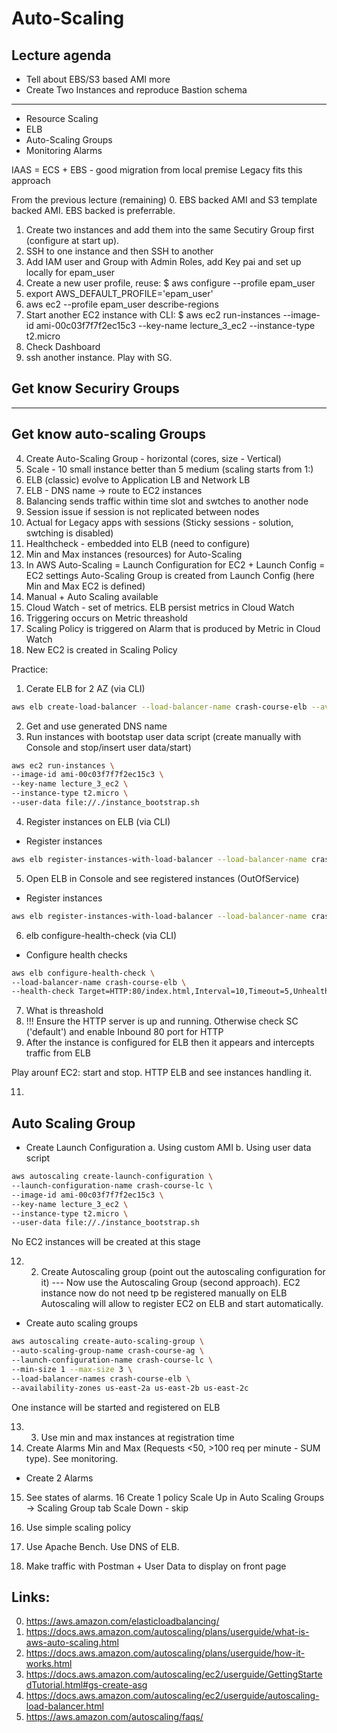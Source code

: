# Auto-Scaling

## Lecture agenda

  * Tell about EBS/S3 based AMI more
  * Create Two Instances and reproduce Bastion schema    
  ---
  * Resource Scaling
  * ELB
  * Auto-Scaling Groups
  * Monitoring Alarms

IAAS = ECS + EBS - good migration from local premise
Legacy fits this approach

From the previous lecture (remaining)
0. EBS backed AMI and S3 template backed AMI. EBS backed is preferrable.
1. Create two instances and add them into the same Secutiry Group first (configure at start up).
2. SSH to one instance and then SSH to another
3. Add IAM user and Group with Admin Roles, add Key pai and set up locally for epam_user
4. Create a new user profile, reuse: $ aws configure --profile epam_user
5. export AWS_DEFAULT_PROFILE='epam_user'
6. aws ec2 --profile epam_user describe-regions
7. Start another EC2 instance with CLI:
$ aws ec2 run-instances --image-id ami-00c03f7f7f2ec15c3 --key-name lecture_3_ec2 --instance-type t2.micro
8. Check Dashboard
10. ssh another instance. Play with SG.


## Get know Securiry Groups
---

## Get know auto-scaling Groups
4. Create Auto-Scaling Group - horizontal (cores, size - Vertical)
5. Scale - 10 small instance better than 5 medium (scaling starts from 1:)
7. ELB (classic) evolve to Application LB and Network LB
8. ELB - DNS name -> route to EC2 instances
9. Balancing sends traffic within time slot and swtches to another node
10. Session issue if session is not replicated between nodes
11. Actual for Legacy apps with sessions (Sticky sessions - solution, swtching is disabled)
12. Healthcheck - embedded into ELB (need to configure)
13. Min and Max instances (resources) for Auto-Scaling
14. In AWS Auto-Scaling = Launch Configuration for EC2 + 
	Launch Config = EC2 settings
	Auto-Scaling Group is created from Launch Config (here Min and Max EC2 is defined)
15. Manual + Auto Scaling available
16. Cloud Watch - set of metrics. ELB persist metrics in Cloud Watch
17. Triggering occurs on Metric threashold
18. Scaling Policy is triggered on Alarm that is produced by Metric in Cloud Watch
19. New EC2 is created in Scaling Policy

Practice:
1. Cerate ELB for 2 AZ (via CLI)

```bash
aws elb create-load-balancer --load-balancer-name crash-course-elb --availability-zones us-east-2a us-east-2b --listeners Protocol=HTTP,LoadBalancerPort=80,InstanceProtocol=HTTP,InstancePort=80
```

2. Get and use generated DNS name
3. Run instances with bootstap user data script (create manually with Console and stop/insert user data/start)

```bash
aws ec2 run-instances \
--image-id ami-00c03f7f7f2ec15c3 \
--key-name lecture_3_ec2 \
--instance-type t2.micro \
--user-data file://./instance_bootstrap.sh
```


4. Register instances on ELB (via CLI)
* Register instances

```bash
aws elb register-instances-with-load-balancer --load-balancer-name crash-course-elb --instances i-06c7641e7c7511718
```
5. Open ELB in Console and see registered instances (OutOfService)

* Register instances

```bash
aws elb register-instances-with-load-balancer --load-balancer-name crash-course-elb --instances i-06c7641e7c7511718
```

6. elb configure-health-check (via CLI)
* Configure health checks

```bash
aws elb configure-health-check \
--load-balancer-name crash-course-elb \
--health-check Target=HTTP:80/index.html,Interval=10,Timeout=5,UnhealthyThreshold=2,HealthyThreshold=2
```

7. What is threashold
8. !!! Ensure the HTTP server is up and running. Otherwise check SC ('default') and enable Inbound 80 port for HTTP
9. After the instance is configured for ELB then it appears and intercepts traffic from ELB

Play arounf EC2: start and stop. HTTP ELB and see instances handling it.


11. 

## Auto Scaling Group

* Create Launch Configuration
  a. Using custom AMI
  b. Using user data script

```bash
aws autoscaling create-launch-configuration \
--launch-configuration-name crash-course-lc \
--image-id ami-00c03f7f7f2ec15c3 \
--key-name lecture_3_ec2 \
--instance-type t2.micro \
--user-data file://./instance_bootstrap.sh
```

No EC2 instances will be created at this stage

12. 2. Create Autoscaling group (point out the autoscaling configuration for it)
--- Now use the Autoscaling Group (second approach). 
  EC2 instance now do not need tp be registered manually on ELB
  Autoscaling will allow to register EC2 on ELB and start automatically.
  
* Create auto scaling groups

```bash
aws autoscaling create-auto-scaling-group \
--auto-scaling-group-name crash-course-ag \
--launch-configuration-name crash-course-lc \
--min-size 1 --max-size 3 \
--load-balancer-names crash-course-elb \
--availability-zones us-east-2a us-east-2b us-east-2c
```
  
One instance will be started and registered on ELB
  
13. 3. Use min and max instances at registration time
14. Create Alarms Min and Max (Requests <50, >100 req per minute - SUM type). See monitoring.
 - Create 2 Alarms
15. See states of alarms.
16  Create 1 policy Scale Up in Auto Scaling Groups -> Scaling Group tab
    Scale Down - skip
	
17. Use simple scaling policy   
18. Use Apache Bench. Use DNS of ELB.
20. Make traffic with Postman + User Data to display on front page

  
## Links:

0. https://aws.amazon.com/elasticloadbalancing/
1. https://docs.aws.amazon.com/autoscaling/plans/userguide/what-is-aws-auto-scaling.html
2. https://docs.aws.amazon.com/autoscaling/plans/userguide/how-it-works.html
3. https://docs.aws.amazon.com/autoscaling/ec2/userguide/GettingStartedTutorial.html#gs-create-asg
4. https://docs.aws.amazon.com/autoscaling/ec2/userguide/autoscaling-load-balancer.html
5. https://aws.amazon.com/autoscaling/faqs/